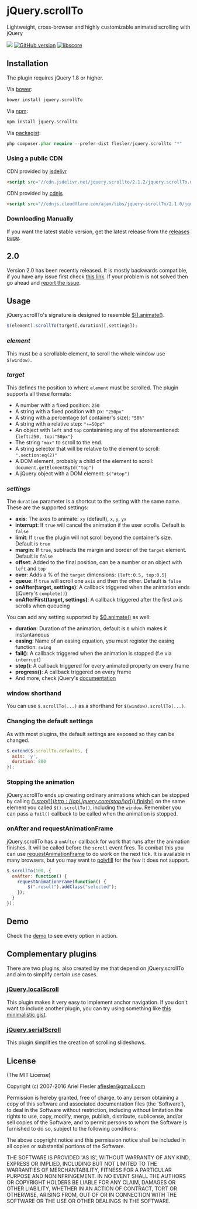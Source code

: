# jQuery.scrollTo

Lightweight, cross-browser and highly customizable animated scrolling with jQuery

[![](http://api.flattr.com/button/flattr-badge-large.png)](http://flattr.com/thing/2081384/fleslerjquery-scrollTo-on-GitHub)
[![GitHub version](https://badge.fury.io/gh/flesler%2Fjquery.scrollTo.svg)](http://badge.fury.io/gh/flesler%2Fjquery.scrollTo)
[![libscore](http://img.shields.io/badge/libscore-31656-brightgreen.svg?style=flat-square)](http://libscore.com/#jQuery.fn.scrollTo)

## Installation
The plugin requires jQuery 1.8 or higher.

Via [bower](https://github.com/flesler/jquery.scrollTo/blob/master/bower.json):
```bash
bower install jquery.scrollTo
```
Via [npm](https://www.npmjs.com/package/jquery.scrollto):
```bash
npm install jquery.scrollto
```
Via [packagist](https://packagist.org/packages/flesler/jquery.scrollTo):
```php
php composer.phar require --prefer-dist flesler/jquery.scrollto "*"
```

### Using a public CDN

CDN provided by [jsdelivr](http://www.jsdelivr.com/#!jquery.scrollto)
```html
<script src="//cdn.jsdelivr.net/jquery.scrollto/2.1.2/jquery.scrollTo.min.js"></script>
```
CDN provided by [cdnjs](https://cdnjs.com/libraries/jquery-scrollTo)
```html
<script src="//cdnjs.cloudflare.com/ajax/libs/jquery-scrollTo/2.1.0/jquery.scrollTo.min.js"></script>
```

### Downloading Manually

If you want the latest stable version, get the latest release from the [releases page](https://github.com/flesler/jquery.scrollTo/releases).

## 2.0

Version 2.0 has been recently released. It is mostly backwards compatible, if you have any issue first check [this link](https://github.com/flesler/jquery.scrollTo/wiki/Migrating-to-2.0).
If your problem is not solved then go ahead and [report the issue](https://github.com/flesler/jquery.scrollTo/issues/new).

## Usage

jQuery.scrollTo's signature is designed to resemble [$().animate()](http://api.jquery.com/animate/).

```js
$(element).scrollTo(target[,duration][,settings]);
```

### _element_

This must be a scrollable element, to scroll the whole window use `$(window)`.

### _target_

This defines the position to where `element` must be scrolled. The plugin supports all these formats:
 * A number with a fixed position: `250`
 * A string with a fixed position with px: `"250px"`
 * A string with a percentage (of container's size): `"50%"`
 * A string with a relative step: `"+=50px"`
 * An object with `left` and `top` containining any of the aforementioned: `{left:250, top:"50px"}`
 * The string `"max"` to scroll to the end.
 * A string selector that will be relative to the element to scroll: `".section:eq(2)"`
 * A DOM element, probably a child of the element to scroll: `document.getElementById("top")`
 * A jQuery object with a DOM element: `$("#top")`

### _settings_

The `duration` parameter is a shortcut to the setting with the same name.
These are the supported settings:
 * __axis__: The axes to animate: `xy` (default), `x`, `y`, `yx`
 * __interrupt__: If `true` will cancel the animation if the user scrolls. Default is `false`
 * __limit__: If `true` the plugin will not scroll beyond the container's size. Default is `true`
 * __margin__: If `true`, subtracts the margin and border of the `target` element. Default is `false`
 * __offset__: Added to the final position, can be a number or an object with `left` and `top`
 * __over__: Adds a % of the `target` dimensions: `{left:0.5, top:0.5}`
 * __queue__: If `true` will scroll one `axis` and then the other. Default is `false`
 * __onAfter(target, settings)__: A callback triggered when the animation ends (jQuery's `complete()`)
 * __onAfterFirst(target, settings)__: A callback triggered after the first axis scrolls when queueing

You can add any setting supported by [$().animate()](http://api.jquery.com/animate/#animate-properties-options) as well:

 * __duration__: Duration of the animation, default is `0` which makes it instantaneous
 * __easing__: Name of an easing equation, you must register the easing function: `swing`
 * __fail()__: A callback triggered when the animation is stopped (f.e via `interrupt`)
 * __step()__: A callback triggered for every animated property on every frame
 * __progress()__: A callback triggered on every frame
 * And more, check jQuery's [documentation](http://api.jquery.com/animate/#animate-properties-options)

### window shorthand

You can use `$.scrollTo(...)` as a shorthand for `$(window).scrollTo(...)`.

### Changing the default settings

As with most plugins, the default settings are exposed so they can be changed.
```js
$.extend($.scrollTo.defaults, {
  axis: 'y',
  duration: 800
});
```

### Stopping the animation

jQuery.scrollTo ends up creating ordinary animations which can be stopped by calling [$().stop()](http://api.jquery.com/stop/) or [$().finish()](http://api.jquery.com/finish/) on the same element you called `$().scrollTo()`, including the `window`.
Remember you can pass a `fail()` callback to be called when the animation is stopped.

### onAfter and requestAnimationFrame

jQuery.scrollTo has a `onAfter` callback for work that runs after the animation finishes. It will be called before the `scroll` event fires. To combat this you can use  [requestAnimationFrame](http://caniuse.com/#feat=requestanimationframe) to do work on the next tick. It is available in many browsers, but you may want to [polyfill](https://github.com/chrisdickinson/raf) for the few it does not support.
```js
$.scrollTo(100, {
  onAfter: function() {
    requestAnimationFrame(function() {
        $(".result").addClass("selected");
    });
  }
});
```

## Demo

Check the [demo](http://demos.flesler.com/jquery/scrollTo/) to see every option in action.

## Complementary plugins

There are two plugins, also created by me that depend on jQuery.scrollTo and aim to simplify certain use cases.

### [jQuery.localScroll](https://github.com/flesler/jquery.localScroll)

This plugin makes it very easy to implement anchor navigation.
If you don't want to include another plugin, you can try using something like [this minimalistic gist](https://gist.github.com/flesler/3f3e1166690108abf747).

### [jQuery.serialScroll](https://github.com/flesler/jquery.serialScroll)

This plugin simplifies the creation of scrolling slideshows.

## License

(The MIT License)

Copyright (c) 2007-2016 Ariel Flesler <aflesler@gmail.com>

Permission is hereby granted, free of charge, to any person obtaining
a copy of this software and associated documentation files (the
'Software'), to deal in the Software without restriction, including
without limitation the rights to use, copy, modify, merge, publish,
distribute, sublicense, and/or sell copies of the Software, and to
permit persons to whom the Software is furnished to do so, subject to
the following conditions:

The above copyright notice and this permission notice shall be
included in all copies or substantial portions of the Software.

THE SOFTWARE IS PROVIDED 'AS IS', WITHOUT WARRANTY OF ANY KIND,
EXPRESS OR IMPLIED, INCLUDING BUT NOT LIMITED TO THE WARRANTIES OF
MERCHANTABILITY, FITNESS FOR A PARTICULAR PURPOSE AND NONINFRINGEMENT.
IN NO EVENT SHALL THE AUTHORS OR COPYRIGHT HOLDERS BE LIABLE FOR ANY
CLAIM, DAMAGES OR OTHER LIABILITY, WHETHER IN AN ACTION OF CONTRACT,
TORT OR OTHERWISE, ARISING FROM, OUT OF OR IN CONNECTION WITH THE
SOFTWARE OR THE USE OR OTHER DEALINGS IN THE SOFTWARE.
